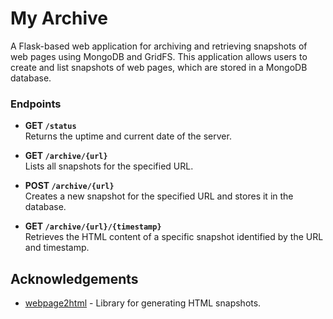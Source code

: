 # My Archive

A Flask-based web application for archiving and retrieving snapshots of web pages using MongoDB and GridFS. This application allows users to create and list snapshots of web pages, which are stored in a MongoDB database.

### Endpoints

- **GET `/status`**  
  Returns the uptime and current date of the server.

- **GET `/archive/{url}`**  
  Lists all snapshots for the specified URL.

- **POST `/archive/{url}`**  
  Creates a new snapshot for the specified URL and stores it in the database.

- **GET `/archive/{url}/{timestamp}`**  
  Retrieves the HTML content of a specific snapshot identified by the URL and timestamp.

## Acknowledgements

- [webpage2html](https://pypi.org/project/webpage2html/) - Library for generating HTML snapshots.
